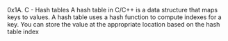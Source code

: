 0x1A. C - Hash tables
A hash table in C/C++ is a data structure that maps keys to values. A hash table uses a hash function to compute indexes for a key. You can store the value at the appropriate location based on the hash table index
